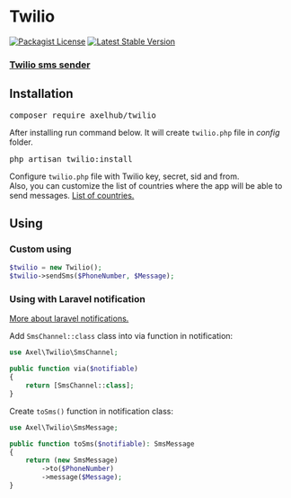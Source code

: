# Twilio

[![Packagist License](https://poser.pugx.org/barryvdh/laravel-dompdf/license.png)](http://choosealicense.com/licenses/mit/)
[![Latest Stable Version](https://poser.pugx.org/axelhub/twilio/version.png)](https://packagist.org/packages/axelhub/twilio)

### [Twilio sms sender](https://github.com/axeldeploy/twilio)

## Installation

<pre>composer require axelhub/twilio</pre>

After installing run command below. It will create `twilio.php` file in <i>config</i> folder.
<pre>php artisan twilio:install</pre>

Configure `twilio.php` file with Twilio key, secret, sid and from.
<br>
Also, you can customize the list of countries where the app will be able to send messages.
[List of countries.](https://www.twilio.com/guidelines/regulatory)

## Using

### Custom using

```php
$twilio = new Twilio();
$twilio->sendSms($PhoneNumber, $Message);
```

### Using with Laravel notification

[More about laravel notifications.](https://laravel.com/docs/notifications)

Add `SmsChannel::class` class into via function in notification:

```php
use Axel\Twilio\SmsChannel;

public function via($notifiable)
{
    return [SmsChannel::class];
}
```

Create `toSms()` function in notification class:

```php
use Axel\Twilio\SmsMessage;

public function toSms($notifiable): SmsMessage
{
    return (new SmsMessage)
        ->to($PhoneNumber)
        ->message($Message);
}
```

